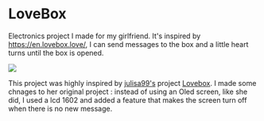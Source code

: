 
# LoveBox

Electronics project I made for my girlfriend. It's inspired by https://en.lovebox.love/, I can send messages to the box and a little heart turns until the box is opened.

![](https://github.com/user-attachments/assets/e44882cc-eb31-43cf-bb07-379b51566cb3)

This project was highly inspired by [julisa99's](https://github.com/julisa99) project [Lovebox](https://github.com/julisa99/Lovebox). I made some chnages to her original project : instead of using an Oled screen, like she did, I used a lcd 1602 and added a feature that makes the screen turn off when there is no new message.
